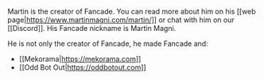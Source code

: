 Martin is the creator of Fancade. You can read more about him on his [[web page|https://www.martinmagni.com/martin/]] or chat with him on our [[Discord]]. His Fancade nickname is Martin Magni.

He is not only the creator of Fancade, he made Fancade and:
* [[Mekorama|https://mekorama.com]]
* [[Odd Bot Out|https://oddbotout.com]]
